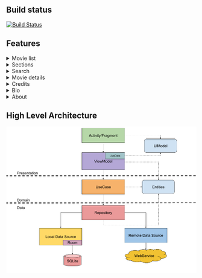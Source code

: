 ## Build status
[![Build Status](https://travis-ci.org/perettijuan/moviespreview.svg?branch=master)](https://travis-ci.org/perettijuan/moviespreview)

## Features

<details>
    <summary>Movie list</summary>

[![Home gif](https://github.com/perettijuan/moviespreview/blob/master/art/home.gif)](https://github.com/perettijuan/moviespreview/blob/master/art/home.gif)

</details>

<details>
    <summary>Sections</summary>

[![Sections gif](https://github.com/perettijuan/moviespreview/blob/master/art/sections.gif)](https://github.com/perettijuan/moviespreview/blob/master/art/sections.gif)

</details>

<details>
    <summary>Search</summary>

[![Search gif](https://github.com/perettijuan/moviespreview/blob/master/art/search.gif)](https://github.com/perettijuan/moviespreview/blob/master/art/search.gif)

</details>

<details>
    <summary>Movie details</summary>

[![Details gif](https://github.com/perettijuan/moviespreview/blob/master/art/details.gif)](https://github.com/perettijuan/moviespreview/blob/master/art/details.gif)

</details>

<details>
    <summary>Credits</summary>

[![Credits gif](https://github.com/perettijuan/moviespreview/blob/master/art/credits.gif)](https://github.com/perettijuan/moviespreview/blob/master/art/credits.gif)

</details>

<details>
    <summary>Bio</summary>

[![Bio gif](https://github.com/perettijuan/moviespreview/blob/master/art/bio.gif)](https://github.com/perettijuan/moviespreview/blob/master/art/bio.gif)

</details>


<details>
    <summary>About</summary>

[![About gif](https://github.com/perettijuan/moviespreview/blob/master/art/about.gif)](https://github.com/perettijuan/moviespreview/blob/master/art/about.gif)

</details>

## High Level Architecture

[![HLArch](https://github.com/perettijuan/moviespreview/blob/master/art/MoviesPreview-HighLevelArchitecture.png)](https://github.com/perettijuan/moviespreview/blob/master/art/MoviesPreview-HighLevelArchitecture.png)

